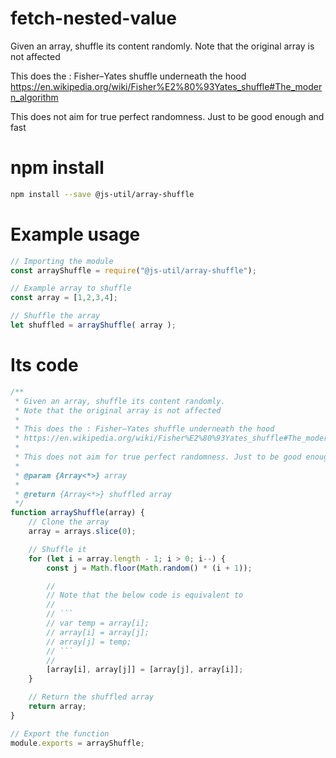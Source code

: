 # fetch-nested-value

Given an array, shuffle its content randomly. Note that the original array is not affected

This does the : Fisher–Yates shuffle underneath the hood
https://en.wikipedia.org/wiki/Fisher%E2%80%93Yates_shuffle#The_modern_algorithm

This does not aim for true perfect randomness. Just to be good enough and fast

# npm install

```.bash
npm install --save @js-util/array-shuffle
```

# Example usage

```.js
// Importing the module
const arrayShuffle = require("@js-util/array-shuffle");

// Example array to shuffle
const array = [1,2,3,4];

// Shuffle the array
let shuffled = arrayShuffle( array ); 
```

# Its code

```.js
/**
 * Given an array, shuffle its content randomly.
 * Note that the original array is not affected
 * 
 * This does the : Fisher–Yates shuffle underneath the hood
 * https://en.wikipedia.org/wiki/Fisher%E2%80%93Yates_shuffle#The_modern_algorithm
 * 
 * This does not aim for true perfect randomness. Just to be good enough and fast
 * 
 * @param {Array<*>} array 
 * 
 * @return {Array<*>} shuffled array
 */
function arrayShuffle(array) {
	// Clone the array
	array = arrays.slice(0);

	// Shuffle it
	for (let i = array.length - 1; i > 0; i--) {
		const j = Math.floor(Math.random() * (i + 1));

		//
		// Note that the below code is equivalent to
		//
		// ```
		// var temp = array[i];
		// array[i] = array[j];
		// array[j] = temp;
		// ```
		//
		[array[i], array[j]] = [array[j], array[i]];
	}

	// Return the shuffled array
	return array;
}

// Export the function
module.exports = arrayShuffle;
```
